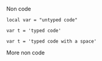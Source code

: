 Non code

<pre><code class="hljs"><span class="hljs-keyword">local</span> <span class="hljs-keyword">var</span> = <span class="hljs-string">"untyped code"</span></code></pre>

<pre><code class="hljs js"><span class="hljs-keyword">var</span> t = <span class="hljs-string">'typed code'</span></code></pre>

<pre><code class="hljs js"><span class="hljs-keyword">var</span> t = <span class="hljs-string">'typed code with a space'</span></code></pre>


More non code
